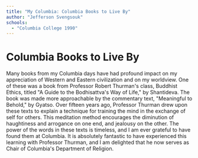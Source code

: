 ```yaml
---
title: "My Columbia: Columbia Books to Live By"
author: "Jefferson Svengsouk"
schools:
  - "Columbia College 1990"
---
```


# Columbia Books to Live By

Many books from my Columbia days have had profound impact on my appreciation of Western and Eastern civilization and on my worldview. One of these was a book from Professor Robert Thurman's class, Buddhist Ethics, titled "A Guide to the Bodhisattva's Way of Life," by Shantideva. The book was made more approachable by the commentary text, "Meaningful to Behold," by Gyatso. Over fifteen years ago, Professor Thurman drew upon these texts to explain a technique for training the mind in the exchange of self for others. This meditation method encourages the diminution of haughtiness and arrogance on one end, and jealousy on the other. The power of the words in these texts is timeless, and I am ever grateful to have found them at Columbia. It is absolutely fantastic to have experienced this learning with Professor Thurman, and I am delighted that he now serves as Chair of Columbia's Department of Religion.
